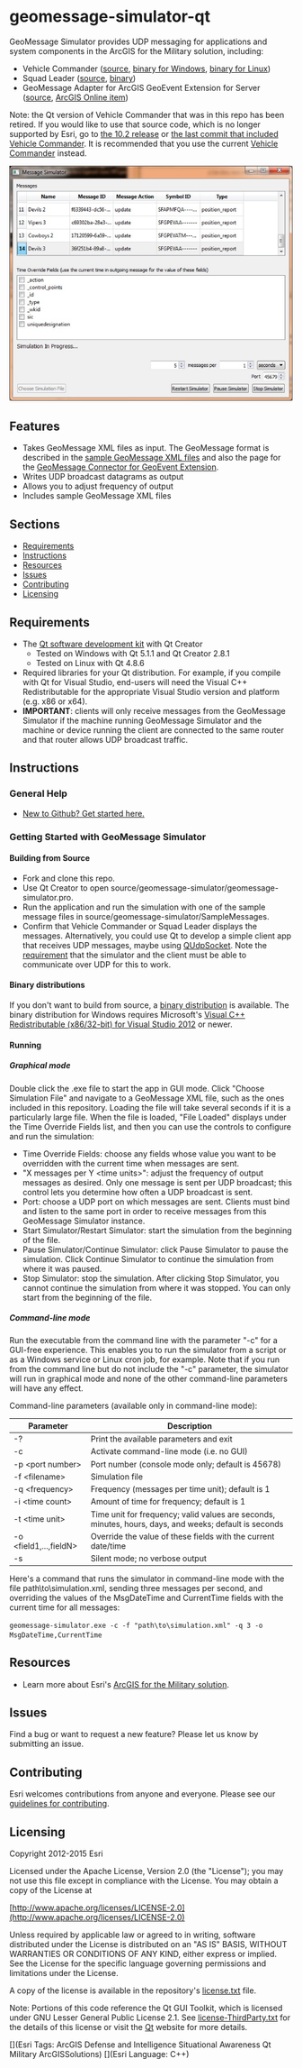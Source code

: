 # geomessage-simulator-qt

GeoMessage Simulator provides UDP messaging for applications and system components in the ArcGIS for the Military solution, including:

* Vehicle Commander ([source](https://github.com/Esri/vehicle-commander-java), [binary for Windows](http://www.arcgis.com/home/item.html?id=ae30551d12f443cb903f4829b03de315), [binary for Linux](http://www.arcgis.com/home/item.html?id=2aa94d8f14374470a2157a3ca4e70413))
* Squad Leader ([source](https://github.com/Esri/squad-leader-android), [binary](http://www.arcgis.com/home/item.html?id=2623cc788070408a8bff99bf2ec67f5b))
* GeoMessage Adapter for ArcGIS GeoEvent Extension for Server ([source](https://github.com/Esri/solutions-geoevent-java/blob/master/solutions-geoevent/adapters/geomessage-adapter/README.md), [ArcGIS Online item](http://www.arcgis.com/home/item.html?id=cd3ce7a01fdc46a48aa199bfd091dd50))

Note: the Qt version of Vehicle Commander that was in this repo has been retired. If you would like to use that source code, which is no longer supported by Esri, go to [the 10.2 release](https://github.com/Esri/geomessage-simulator-qt/releases/tag/v10.2) or [the last commit that included Vehicle Commander](https://github.com/Esri/geomessage-simulator-qt/tree/ee7b931565859b34c77d493d4c1333c2424d29e3). It is recommended that you use the current [Vehicle Commander](https://github.com/Esri/vehicle-commander-java) instead.

![Image of GeoMessage Simulator]( ScreenShot.jpg "geomessage-simulator-qt")

## Features

* Takes GeoMessage XML files as input. The GeoMessage format is described in the [sample GeoMessage XML files](source/geomessage-simulator/SampleMessages) and also the page for the [GeoMessage Connector for GeoEvent Extension](http://www.arcgis.com/home/item.html?id=cd3ce7a01fdc46a48aa199bfd091dd50).
* Writes UDP broadcast datagrams as output
* Allows you to adjust frequency of output
* Includes sample GeoMessage XML files

## Sections

* [Requirements](#requirements)
* [Instructions](#instructions)
* [Resources](#resources)
* [Issues](#issues)
* [Contributing](#contributing)
* [Licensing](#licensing)

## Requirements

* The [Qt software development kit](http://qt.io) with Qt Creator
    * Tested on Windows with Qt 5.1.1 and Qt Creator 2.8.1
    * Tested on Linux with Qt 4.8.6
* Required libraries for your Qt distribution. For example, if you compile with Qt for Visual Studio, end-users will need the Visual C++ Redistributable for the appropriate Visual Studio version and platform (e.g. x86 or x64).
* **IMPORTANT**: clients will only receive messages from the GeoMessage Simulator if the machine running GeoMessage Simulator and the machine or device running the client are connected to the same router and that router allows UDP broadcast traffic.

## Instructions

### General Help

* [New to Github? Get started here.](http://htmlpreview.github.com/?https://github.com/Esri/esri.github.com/blob/master/help/esri-getting-to-know-github.html)

### Getting Started with GeoMessage Simulator
#### Building from Source
* Fork and clone this repo.
* Use Qt Creator to open source/geomessage-simulator/geomessage-simulator.pro.
* Run the application and run the simulation with one of the sample message files in source/geomessage-simulator/SampleMessages.
* Confirm that Vehicle Commander or Squad Leader displays the messages. Alternatively, you could use Qt to develop a simple client app that receives UDP messages, maybe using [QUdpSocket](http://doc.qt.io/qt-5/qudpsocket.html). Note the [requirement](#requirements) that the simulator and the client must be able to communicate over UDP for this to work.

#### Binary distributions
If you don't want to build from source, a [binary distribution](http://www.esri.com/apps/products/download/index.cfm#ArcGIS_for_the_Military) is available. The binary distribution for Windows requires Microsoft's [Visual C++ Redistributable (x86/32-bit) for Visual Studio 2012](http://www.microsoft.com/en-us/download/details.aspx?id=30679) or newer.

#### Running

##### Graphical mode
Double click the .exe file to start the app in GUI mode. Click "Choose Simulation File" and navigate to a GeoMessage XML file, such as the ones included in this repository. Loading the file will take several seconds if it is a particularly large file. When the file is loaded, "File Loaded" displays under the Time Override Fields list, and then you can use the controls to configure and run the simulation:
- Time Override Fields: choose any fields whose value you want to be overridden with the current time when messages are sent.
- "X messages per Y &lt;time units&gt;": adjust the frequency of output messages as desired. Only one message is sent per UDP broadcast; this control lets you determine how often a UDP broadcast is sent.
- Port: choose a UDP port on which messages are sent. Clients must bind and listen to the same port in order to receive messages from this GeoMessage Simulator instance.
- Start Simulator/Restart Simulator: start the simulation from the beginning of the file.
- Pause Simulator/Continue Simulator: click Pause Simulator to pause the simulation. Click Continue Simulator to continue the simulation from where it was paused.
- Stop Simulator: stop the simulation. After clicking Stop Simulator, you cannot continue the simulation from where it was stopped. You can only start from the beginning of the file.

##### Command-line mode
Run the executable from the command line with the parameter "-c" for a GUI-free experience. This enables you to run the simulator from a script or as a Windows service or Linux cron job, for example. Note that if you run from the command line but do not include the "-c" parameter, the simulator will run in graphical mode and none of the other command-line parameters will have any effect.

Command-line parameters (available only in command-line mode):

| Parameter                    | Description
| ---------------------------- | -----------
| -?                           | Print the available parameters and exit
| -c                           | Activate command-line mode (i.e. no GUI)
| -p &lt;port number&gt;       | Port number (console mode only; default is 45678)
| -f &lt;filename&gt;          | Simulation file
| -q &lt;frequency&gt;         | Frequency (messages per time unit); default is 1
| -i &lt;time count&gt;        | Amount of time for frequency; default is 1
| -t &lt;time unit&gt;         | Time unit for frequency; valid values are seconds, minutes, hours, days, and weeks; default is seconds
| -o &lt;field1,...,fieldN&gt; | Override the value of these fields with the current date/time
| -s                           | Silent mode; no verbose output

Here's a command that runs the simulator in command-line mode with the file path\to\simulation.xml, sending three messages per second, and overriding the values of the MsgDateTime and CurrentTime fields with the current time for all messages:

`geomessage-simulator.exe -c -f "path\to\simulation.xml" -q 3 -o MsgDateTime,CurrentTime`

## Resources

* Learn more about Esri's [ArcGIS for the Military solution](http://solutions.arcgis.com/military).

## Issues

Find a bug or want to request a new feature?  Please let us know by submitting an issue.

## Contributing

Esri welcomes contributions from anyone and everyone. Please see our [guidelines for contributing](https://github.com/esri/contributing).

## Licensing

Copyright 2012-2015 Esri

Licensed under the Apache License, Version 2.0 (the "License");
you may not use this file except in compliance with the License.
You may obtain a copy of the License at

   [http://www.apache.org/licenses/LICENSE-2.0](http://www.apache.org/licenses/LICENSE-2.0)

Unless required by applicable law or agreed to in writing, software
distributed under the License is distributed on an "AS IS" BASIS,
WITHOUT WARRANTIES OR CONDITIONS OF ANY KIND, either express or implied.
See the License for the specific language governing permissions and
limitations under the License.

A copy of the license is available in the repository's
[license.txt](license.txt) file.

Note: Portions of this code reference the Qt GUI Toolkit, which is licensed under GNU Lesser General Public License 2.1. See [license-ThirdParty.txt](license-ThirdParty.txt) for the details of this license or visit the [Qt](http://www.qt.io/) website for more details.

[](Esri Tags: ArcGIS Defense and Intelligence Situational Awareness Qt Military ArcGISSolutions)
[](Esri Language: C++)
